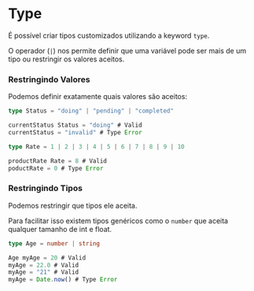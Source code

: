 # Type

É possível criar tipos customizados utilizando a keyword `type`.

O operador (`|`) nos permite definir que uma variável pode ser mais de um tipo ou restringir os valores aceitos.

### Restringindo Valores

Podemos definir exatamente quais valores são aceitos:

```typescript
type Status = "doing" | "pending" | "completed"

currentStatus Status = "doing" # Valid
currentStatus = "invalid" # Type Error
```

```typescript
type Rate = 1 | 2 | 3 | 4 | 5 | 6 | 7 | 8 | 9 | 10

productRate Rate = 8 # Valid
poductRate = 0 # Type Error
```

### Restringindo Tipos

Podemos restringir que tipos ele aceita.

Para facilitar isso existem tipos genéricos como o `number` que aceita qualquer tamanho de int e float.

```typescript
type Age = number | string

Age myAge = 20 # Valid
myAge = 22.0 # Valid
myAge = "21" # Valid
myAge = Date.now() # Type Error
```
